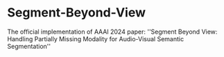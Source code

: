 # Segment-Beyond-View
The official implementation of AAAI 2024 paper: ''Segment Beyond View: Handling Partially Missing Modality for Audio-Visual Semantic Segmentation''
